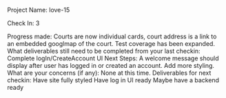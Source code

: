 Project Name: love-15

Check In: 3

Progress made:
Courts are now individual cards, court address is a link to an embedded googlmap of the court. Test coverage has been expanded.
What deliverables still need to be completed from your last checkin:
Complete logIn/CreateAccount UI
Next Steps:
A welcome message should display after user has logged in or created an account.
Add more styling.
What are your concerns (if any): 
None at this time.
Deliverables for next checkin:
Have site fully styled
Have log in UI ready
Maybe have a backend ready
